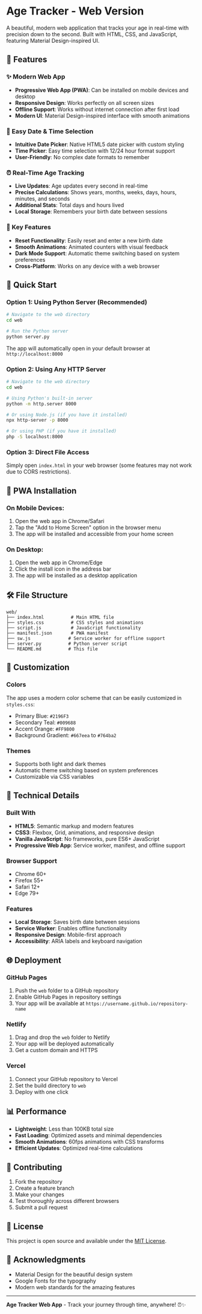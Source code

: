 # Age Tracker - Web Version

A beautiful, modern web application that tracks your age in real-time with precision down to the second. Built with HTML, CSS, and JavaScript, featuring Material Design-inspired UI.

## 🌟 Features

### ✨ Modern Web App
- **Progressive Web App (PWA)**: Can be installed on mobile devices and desktop
- **Responsive Design**: Works perfectly on all screen sizes
- **Offline Support**: Works without internet connection after first load
- **Modern UI**: Material Design-inspired interface with smooth animations

### 📅 Easy Date & Time Selection
- **Intuitive Date Picker**: Native HTML5 date picker with custom styling
- **Time Picker**: Easy time selection with 12/24 hour format support
- **User-Friendly**: No complex date formats to remember

### ⏰ Real-Time Age Tracking
- **Live Updates**: Age updates every second in real-time
- **Precise Calculations**: Shows years, months, weeks, days, hours, minutes, and seconds
- **Additional Stats**: Total days and hours lived
- **Local Storage**: Remembers your birth date between sessions

### 🎯 Key Features
- **Reset Functionality**: Easily reset and enter a new birth date
- **Smooth Animations**: Animated counters with visual feedback
- **Dark Mode Support**: Automatic theme switching based on system preferences
- **Cross-Platform**: Works on any device with a web browser

## 🚀 Quick Start

### Option 1: Using Python Server (Recommended)
```bash
# Navigate to the web directory
cd web

# Run the Python server
python server.py
```

The app will automatically open in your default browser at `http://localhost:8000`

### Option 2: Using Any HTTP Server
```bash
# Navigate to the web directory
cd web

# Using Python's built-in server
python -m http.server 8000

# Or using Node.js (if you have it installed)
npx http-server -p 8000

# Or using PHP (if you have it installed)
php -S localhost:8000
```

### Option 3: Direct File Access
Simply open `index.html` in your web browser (some features may not work due to CORS restrictions).

## 📱 PWA Installation

### On Mobile Devices:
1. Open the web app in Chrome/Safari
2. Tap the "Add to Home Screen" option in the browser menu
3. The app will be installed and accessible from your home screen

### On Desktop:
1. Open the web app in Chrome/Edge
2. Click the install icon in the address bar
3. The app will be installed as a desktop application

## 🛠️ File Structure

```
web/
├── index.html          # Main HTML file
├── styles.css          # CSS styles and animations
├── script.js           # JavaScript functionality
├── manifest.json       # PWA manifest
├── sw.js              # Service worker for offline support
├── server.py          # Python server script
└── README.md          # This file
```

## 🎨 Customization

### Colors
The app uses a modern color scheme that can be easily customized in `styles.css`:
- Primary Blue: `#2196F3`
- Secondary Teal: `#009688`
- Accent Orange: `#FF9800`
- Background Gradient: `#667eea` to `#764ba2`

### Themes
- Supports both light and dark themes
- Automatic theme switching based on system preferences
- Customizable via CSS variables

## 🔧 Technical Details

### Built With
- **HTML5**: Semantic markup and modern features
- **CSS3**: Flexbox, Grid, animations, and responsive design
- **Vanilla JavaScript**: No frameworks, pure ES6+ JavaScript
- **Progressive Web App**: Service worker, manifest, and offline support

### Browser Support
- Chrome 60+
- Firefox 55+
- Safari 12+
- Edge 79+

### Features
- **Local Storage**: Saves birth date between sessions
- **Service Worker**: Enables offline functionality
- **Responsive Design**: Mobile-first approach
- **Accessibility**: ARIA labels and keyboard navigation

## 🌐 Deployment

### GitHub Pages
1. Push the `web` folder to a GitHub repository
2. Enable GitHub Pages in repository settings
3. Your app will be available at `https://username.github.io/repository-name`

### Netlify
1. Drag and drop the `web` folder to Netlify
2. Your app will be deployed automatically
3. Get a custom domain and HTTPS

### Vercel
1. Connect your GitHub repository to Vercel
2. Set the build directory to `web`
3. Deploy with one click

## 📊 Performance

- **Lightweight**: Less than 100KB total size
- **Fast Loading**: Optimized assets and minimal dependencies
- **Smooth Animations**: 60fps animations with CSS transforms
- **Efficient Updates**: Optimized real-time calculations

## 🤝 Contributing

1. Fork the repository
2. Create a feature branch
3. Make your changes
4. Test thoroughly across different browsers
5. Submit a pull request

## 📄 License

This project is open source and available under the [MIT License](../LICENSE).

## 🙏 Acknowledgments

- Material Design for the beautiful design system
- Google Fonts for the typography
- Modern web standards for the amazing features

---

**Age Tracker Web App** - Track your journey through time, anywhere! ⏰✨ 
